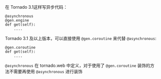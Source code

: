 在 Tornado 3.1这样写异步代码：

    @asynchronous
    @gen.engine
    def get(self):
        ....

Tornado 3.1 及以上版本，可以直接使用 `@gen.coroutine` 来代替 `@asynchronous`:

    @gen.coroutine
    def get(self):
        ....


`@asynchronous` 在 tornado.web 中定义，对于使用了 `@gen.coroutine` 装饰的方法不需要再使用 `@asynchronous` 进行装饰



